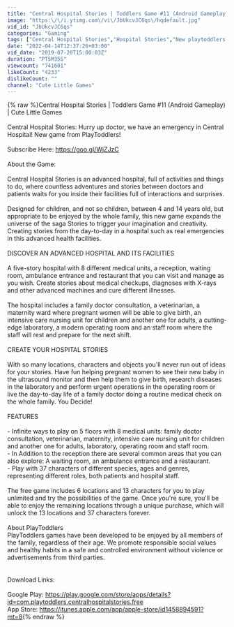 ```yaml
---
title: "Central Hospital Stories | Toddlers Game #11 (Android Gameplay) | Cute Little Games"
image: "https:\/\/i.ytimg.com\/vi\/JbUkcvJC6qs\/hqdefault.jpg"
vid_id: "JbUkcvJC6qs"
categories: "Gaming"
tags: ["Central Hospital Stories","Hospital Stories","New playtoddlers game"]
date: "2022-04-14T12:37:26+03:00"
vid_date: "2019-07-20T15:00:03Z"
duration: "PT5M35S"
viewcount: "741601"
likeCount: "4233"
dislikeCount: ""
channel: "Cute Little Games"
---
```

{% raw %}Central Hospital Stories | Toddlers Game #11 (Android Gameplay) | Cute Little Games<br /><br />Central Hospital Stories: Hurry up doctor, we have an emergency in Central Hospital! New game from PlayToddlers! <br /><br />Subscribe Here: <a rel="nofollow" target="blank" href="https://goo.gl/WjZJzC">https://goo.gl/WjZJzC</a><br /><br />About the Game: <br /><br />Central Hospital Stories is an advanced hospital, full of activities and things to do, where countless adventures and stories between doctors and patients waits for you inside their facilities full of interactions and surprises.<br /><br />Designed for children, and not so children, between 4 and 14 years old, but appropriate to be enjoyed by the whole family, this new game expands the universe of the saga Stories to trigger your imagination and creativity. Creating stories from the day-to-day in a hospital such as real emergencies in this advanced health facilities.<br /><br />DISCOVER AN ADVANCED HOSPITAL AND ITS FACILITIES<br /><br />A five-story hospital with 8 different medical units, a reception, waiting room, ambulance entrance and restaurant that you can visit and manage as you wish. Create stories about medical checkups, diagnoses with X-rays and other advanced machines and cure different illnesses.<br /><br />The hospital includes a family doctor consultation, a veterinarian, a maternity ward where pregnant women will be able to give birth, an intensive care nursing unit for children and another one for adults, a cutting-edge laboratory, a modern operating room and an staff room where the staff will rest and prepare for the next shift.<br /><br />CREATE YOUR HOSPITAL STORIES<br /><br />With so many locations, characters and objects you'll never run out of ideas for your stories. Have fun helping pregnant women to see their new baby in the ultrasound monitor and then help them to give birth, research diseases in the laboratory and perform urgent operations in the operating room or live the day-to-day life of a family doctor doing a routine medical check on the whole family. You Decide!<br /><br />FEATURES<br /><br />- Infinite ways to play on 5 floors with 8 medical units: family doctor consultation, veterinarian, maternity, intensive care nursing unit for children and another one for adults, laboratory, operating room and staff room.<br />- In Addition to the reception there are several common areas that you can also explore: A waiting room, an ambulance entrance and a restaurant.<br />- Play with 37 characters of different species, ages and genres, representing different roles, both patients and hospital staff.<br /><br />The free game includes 6 locations and 13 characters for you to play unlimited and try the possibilities of the game. Once you're sure, you'll be able to enjoy the remaining locations through a unique purchase, which will unlock the 13 locations and 37 characters forever.<br /><br />About PlayToddlers<br />PlayToddlers games have been developed to be enjoyed by all members of the family, regardless of their age. We promote responsible social values and healthy habits in a safe and controlled environment without violence or advertisements from third parties.<br /><br /><br />Download Links: <br /><br />Google Play: <a rel="nofollow" target="blank" href="https://play.google.com/store/apps/details?id=com.playtoddlers.centralhospitalstories.free">https://play.google.com/store/apps/details?id=com.playtoddlers.centralhospitalstories.free</a><br /> App Store: <a rel="nofollow" target="blank" href="https://itunes.apple.com/app/apple-store/id1458894591?mt=8">https://itunes.apple.com/app/apple-store/id1458894591?mt=8</a>{% endraw %}

